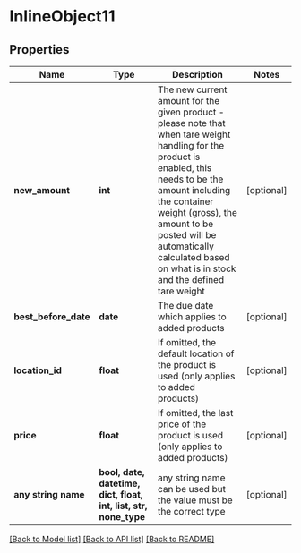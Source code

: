 # InlineObject11


## Properties
Name | Type | Description | Notes
------------ | ------------- | ------------- | -------------
**new_amount** | **int** | The new current amount for the given product - please note that when tare weight handling for the product is enabled, this needs to be the amount including the container weight (gross), the amount to be posted will be automatically calculated based on what is in stock and the defined tare weight | [optional] 
**best_before_date** | **date** | The due date which applies to added products | [optional] 
**location_id** | **float** | If omitted, the default location of the product is used (only applies to added products) | [optional] 
**price** | **float** | If omitted, the last price of the product is used (only applies to added products) | [optional] 
**any string name** | **bool, date, datetime, dict, float, int, list, str, none_type** | any string name can be used but the value must be the correct type | [optional]

[[Back to Model list]](../README.md#documentation-for-models) [[Back to API list]](../README.md#documentation-for-api-endpoints) [[Back to README]](../README.md)


